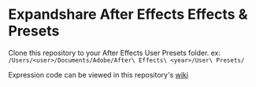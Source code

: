 # Expandshare After Effects Effects & Presets
Clone this repository to your After Effects User Presets folder. ex: `/Users/<user>/Documents/Adobe/After\ Effects\ <year>/User\ Presets/`

Expression code can be viewed in this repository's [wiki](https://github.com/billybuehl792/Expand-After-Effects-Presets/wiki)
